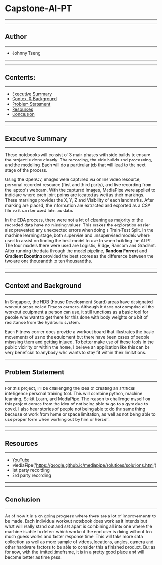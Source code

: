 # Capstone-AI-PT
___
___
## Author
___
* Johnny Tseng
___
___
## Contents:
___
* [Executive Summary](#Executive-Summary)
* [Context & Background](#Context-&-Background)
* [Problem Statement](#Problem-Statement)
* [Resources](#Resources)
* [Conclusion](#Conclusion)
___
___
## Executive Summary
___
These notebooks will consist of 3 main phases with side builds to ensure the project is done cleanly. The recording, the side builds and processing, and the modeling.  Each will do a particular job that will lead to the next stage of the process.  

Using the OpenCV, images were captured via online video resource, personal recorded resource (first and third party), and live recording from the laptop's webcam.  With the captured images, MediaPipe were applied to indiciate where each joint points are located as well as their markings.  These markings provides the X, Y, Z and Visibility of each landmarks.  After marking are placed, the information are extracted and exported as a CSV file so it can be used later as data.

In the EDA process, there were not a lot of cleaning as majority of the recorded data have no missing values.  This makes the exploration easier also prevented any unexpected errors when doing a Train-Test Split.  In the machine learning stage, both supervise and unsupervised models where used to assist on finding the best model to use to when building the AI PT.  The four models there were used are Logistic, Ridge, Random and Gradiant.  After running the data through the model pipeline, **Random Forrest** and **Gradient Boosting** provided the best scores as the difference between the two are one thousandth to ten thousandths. 
___
___
## Context and Background
___
In Singapore, the HDB (House Development Board) areas have designated workout areas called Fitness corners. Although it does not comprise all the workout equipment a person can use, it still functions as a basic tool for people who want to get there for this done with body weights or a bit of resistance from the hydraulic system.

Each Fitness corner does provide a workout board that illustrates the basic movements of using the equipment but there have been cases of people misusing them and getting injured. To better make use of these tools in the public vicinity or within the home, I believe an application like this can be very beneficial to anybody who wants to stay fit within their limitations.
___
## Problem Statement
___
For this project, I'll be challenging the idea of creating an artificial intelligence personal training tool. This will combine python, machine learning, Scikit Learn, and MediaPipe. The reason to challenge myself on this project comes from the idea of not being able to go to a gym due to covid. I also hear stories of people not being able to do the same thing because of work from home or space limitation, as well as not being able to use proper form when working out by him or herself.
___
___
## Resources
___
* [YouTube]('www.youtube.com')
* MediaPipe('https://google.github.io/mediapipe/solutions/solutions.html')
* 1st party recording
* 3rd party recording
___
___
## Conclusion
___
As of now it is a on going progress where there are a lot of improvements to be made.  Each individual workout notebook does work as it intends but what will really stand out and set apart is combining all into one where the machine is able to detect which workout the end user is doing without too much guess works and faster response time.  This will take more data collection as well as more sample of videos, locations, angles, camera and other hardware factors to be able to consider this a finished product.  But as for now, with the limited timeframe, it is in a pretty good place and will become better as time pass.
